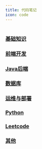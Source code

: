 ```yaml
---
title: 代码笔记
icon: code
---
```

# 
<!-- more -->
### [基础知识](/code/基础知识)
### [前端开发](/code/前端开发)
### [Java后端](/code/java)
### [数据库](/code/数据库)
### [运维与部署](/code/运维与部署)
### [Python](/code/python)
### [Leetcode](/code/Leetcode)
### [其他](/code/其他)